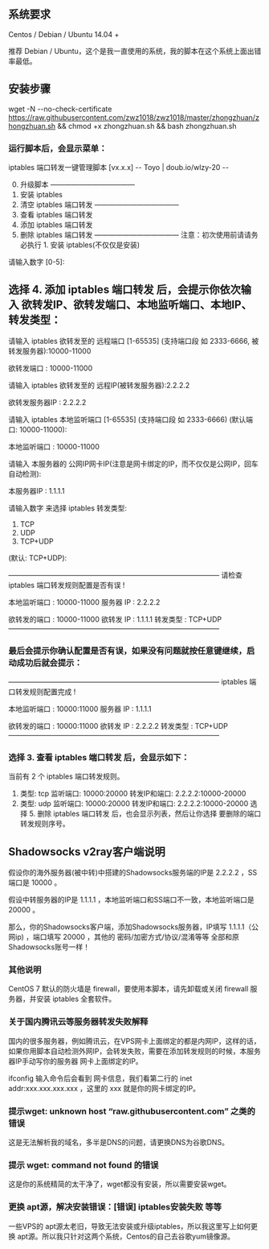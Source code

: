 
## 系统要求
Centos / Debian / Ubuntu 14.04 +

推荐 Debian / Ubuntu，这个是我一直使用的系统，我的脚本在这个系统上面出错率最低。

## 安装步骤
wget -N --no-check-certificate https://raw.githubusercontent.com/zwz1018/zwz1018/master/zhongzhuan/zhongzhuan.sh && chmod +x zhongzhuan.sh && bash zhongzhuan.sh

### 运行脚本后，会显示菜单：

 iptables 端口转发一键管理脚本 [vx.x.x]
 -- Toyo | doub.io/wlzy-20 --
 
 0. 升级脚本
————————————
 1. 安装 iptables
 2. 清空 iptables 端口转发
————————————
 3. 查看 iptables 端口转发
 4. 添加 iptables 端口转发
 5. 删除 iptables 端口转发
————————————
注意：初次使用前请请务必执行 1. 安装 iptables(不仅仅是安装)
 
 请输入数字 [0-5]:
## 选择 4. 添加 iptables 端口转发 后，会提示你依次输入 欲转发IP、欲转发端口、本地监听端口、本地IP、转发类型：

请输入 iptables 欲转发至的 远程端口 [1-65535] (支持端口段 如 2333-6666, 被转发服务器):10000-11000
 
 欲转发端口 : 10000-11000
 
请输入 iptables 欲转发至的 远程IP(被转发服务器):2.2.2.2
 
 欲转发服务器IP : 2.2.2.2
 
请输入 iptables 本地监听端口 [1-65535] (支持端口段 如 2333-6666)
(默认端口: 10000-11000):
 
 本地监听端口 : 10000-11000
 
请输入 本服务器的 公网IP网卡IP(注意是网卡绑定的IP，而不仅仅是公网IP，回车自动检测):
 
 本服务器IP : 1.1.1.1
 
请输入数字 来选择 iptables 转发类型:
 1. TCP
 2. UDP
 3. TCP+UDP
 
(默认: TCP+UDP):
 
——————————————————————————————
 请检查 iptables 端口转发规则配置是否有误 !
 
 本地监听端口 : 10000-11000
 服务器 IP : 2.2.2.2
 
 欲转发的端口 : 10000-11000
 欲转发 IP : 1.1.1.1
 转发类型 : TCP+UDP
——————————————————————————————
### 最后会提示你确认配置是否有误，如果没有问题就按任意键继续，启动成功后就会提示：

——————————————————————————————
 iptables 端口转发规则配置完成 !
 
 本地监听端口 : 10000:11000
 服务器 IP : 1.1.1.1
 
 欲转发的端口 : 10000:11000
 欲转发 IP : 2.2.2.2
 转发类型 : TCP+UDP
——————————————————————————————
### 选择 3. 查看 iptables 端口转发 后，会显示如下：

当前有 2 个 iptables 端口转发规则。
1. 类型: tcp 监听端口: 10000:20000 转发IP和端口: 2.2.2.2:10000-20000
2. 类型: udp 监听端口: 10000:20000 转发IP和端口: 2.2.2.2:10000-20000
选择 5. 删除 iptables 端口转发 后，也会显示列表，然后让你选择 要删除的端口转发规则序号。

## Shadowsocks v2ray客户端说明
假设你的海外服务器(被中转)中搭建的Shadowsocks服务端的IP是 2.2.2.2  ，SS端口是 10000 。

假设中转服务器的IP是 1.1.1.1 ，本地监听端口和SS端口不一致，本地监听端口是 20000 。

那么，你的Shadowsocks客户端，添加Shadowsocks服务器，IP填写 1.1.1.1（公网ip) ，端口填写 20000 ，其他的 密码/加密方式/协议/混淆等等 全部和原Shadowsocks账号一样！

### 其他说明
CentOS 7 默认的防火墙是 firewall，要使用本脚本，请先卸载或关闭 firewall 服务器，并安装 iptables 全套软件。

### 关于国内腾讯云等服务器转发失败解释
国内的很多服务器，例如腾讯云，在VPS网卡上面绑定的都是内网IP，这样的话，如果你用脚本自动检测外网IP，会转发失败，需要在添加转发规则的时候，本服务器IP手动写你的服务器 网卡上面绑定的IP。

ifconfig
 输入命令后会看到 网卡信息，我们看第二行的 inet addr:xxx.xxx.xxx.xxx ，这里的 xxx 就是你的网卡绑定的IP。
 
 ### 提示wget: unknown host “raw.githubusercontent.com” 之类的错误
这是无法解析我的域名，多半是DNS的问题，请更换DNS为谷歌DNS。

### 提示 wget: command not found 的错误
这是你的系统精简的太干净了，wget都没有安装，所以需要安装wget。


### 更换 apt源，解决安装错误：[错误] iptables安装失败 等等
一些VPS的 apt源太老旧，导致无法安装或升级iptables，所以我这里写上如何更换 apt源。所以我只针对这两个系统，Centos的自己去谷歌yum镜像源。
